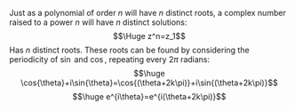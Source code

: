Just as a polynomial of order $n$ will have $n$ distinct roots, a complex number raised to a power $n$ will have $n$ distinct solutions:
$$\Huge z^n=z_1$$
Has $n$ distinct roots. These roots can be found by considering the periodicity of $\sin$ and $\cos$, repeating every $2\pi$ radians:
$$\huge \cos{\theta}+i\sin{\theta}=\cos{(\theta+2k\pi)}+i\sin{(\theta+2k\pi)}$$
$$\huge e^{i\theta}=e^{i(\theta+2k\pi)}$$